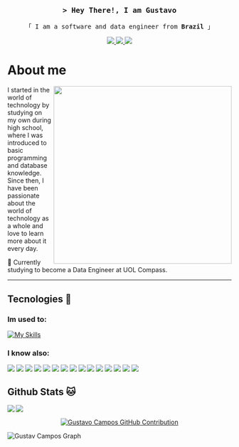 <!-- Intro  -->
<h3 align="center">
        <samp>&gt; Hey There!, I am
                <b>Gustavo</b>
        </samp>
</h3>

<p align="center"> 
  <samp>
    「 I am a software and data engineer from <b>Brazil</b> 」
    <br>
  </samp>
</p>

<p align="center">
  <a href="gustavop.campos2004@gmail.com" target="_blank">
    <img src="https://img.shields.io/badge/Gmail-D14836?style=for-the-badge&logo=gmail&logoColor=white"/>
  </a> 
  <a href="https://www.linkedin.com/in/gustavo-campos-a2573722a/" target="_blank">
    <img src="https://img.shields.io/badge/LinkedIn-0077B5?style=for-the-badge&logo=linkedin&logoColor=white"/>
  </a>
  <a href="https://github.com/GustavCampos" target="_blank">
    <img src="https://img.shields.io/badge/github-%23121011.svg?style=for-the-badge&logo=github&logoColor=white"/>
  </a>  
</p>


# About me

<div>
  <img src="https://raw.githubusercontent.com/MicaelliMedeiros/micaellimedeiros/master/image/computer-illustration.png" min-width="400px" max-width="400px" width="400px" align="right">
</div>

<p align="left"> 
  I started in the world of technology by studying on my own during high school, where I was introduced to basic programming and database knowledge. Since then, I have been passionate about the world of technology as a whole and love to learn more about it every day.
</p>

<p align="left">
  💼 Currently studying to become a Data Engineer at UOL Compass.
</p>

---

## Tecnologies 🔧
### Im used to:
[![My Skills](https://skillicons.dev/icons?i=py,docker,linux,aws,bash,git,gcp,vscode,sqlite)](https://skillicons.dev)

### I know also:
<p>
  <img src='https://img.shields.io/badge/pandas-%23150458.svg?style=for-the-badge&logo=pandas&logoColor=white'>

  <img src='https://img.shields.io/badge/Matplotlib-%23ffffff.svg?style=for-the-badge&logo=Matplotlib&logoColor=black'>

  <img src='https://img.shields.io/badge/Flask-000000?style=for-the-badge&logo=flask&logoColor=white'>

  <img src='https://img.shields.io/badge/PHP-777BB4?style=for-the-badge&logo=php&logoColor=white'>

  <img src='https://img.shields.io/badge/Node.js-43853D?style=for-the-badge&logo=node.js&logoColor=white'>

  <img src="https://img.shields.io/badge/bulma-00D0B1?style=for-the-badge&logo=bulma&logoColor=white">
  
  <img src="https://img.shields.io/badge/Fedora-294172?style=for-the-badge&logo=fedora&logoColor=white">
  
  <img src="https://img.shields.io/badge/Deepnote-3793EF?style=for-the-badge&logo=Deepnote&logoColor=white">

  <img src="https://img.shields.io/badge/dbeaver-382923?style=for-the-badge&logo=dbeaver&logoColor=white">

  <img src="https://img.shields.io/badge/MySQL-005C84?style=for-the-badge&logo=mysql&logoColor=white">

  <img src="https://img.shields.io/badge/JavaScript-F7DF1E?style=for-the-badge&logo=javascript&logoColor=black">

  <img src="https://img.shields.io/badge/Laragon-0E83CD?style=for-the-badge&logo=Laragon&logoColor=white">

  <img src="https://img.shields.io/badge/sublime_text-%23575757.svg?&style=for-the-badge&logo=sublime-text&logoColor=important">

  <img src="https://img.shields.io/badge/Insomnia-5849be?style=for-the-badge&logo=Insomnia&logoColor=white">

  <img src="https://img.shields.io/badge/Overleaf-47A141?style=for-the-badge&logo=Overleaf&logoColor=white">   
</p>


## Github Stats 🐱
<img align='left' src='https://github-readme-stats.vercel.app/api?username=GustavCampos&show_icons=true&theme=tokyonight&layout=compact#gh-dark-mode-only'>
<img src='https://github-readme-stats.vercel.app/api/top-langs/?username=GustavCampos&layout=compact&theme=tokyonight'>

<p align="center">
  <a href="https://github.com/alsiam">
    <img src="https://github-profile-summary-cards.vercel.app/api/cards/profile-details?username=gustavcampos&theme=tokyonight" alt="Gustavo Campos GitHub Contribution"/>
  </a>
</p>

![Gustav Campos Graph](https://github-readme-activity-graph.vercel.app/graph?username=gustavcampos&custom_title=Gustavo%20Campos%20GitHub%20Activity%20Graph&bg_color=0D1117&color=7F3FBF&line=7F3FBF&point=7F3FBF&area_color=FFFFFF&title_color=FFFFFF&area=true)
